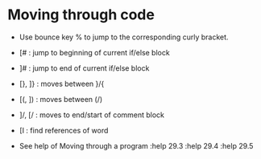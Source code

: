 # Moving through code

- Use bounce key % to jump to the corresponding curly bracket.
- [# : jump to beginning of current if/else block
- ]# : jump to end of current if/else block
- [}, ]} : moves between }/{
- [(, ]) : moves between (/)
- ]/, [/ : moves to end/start of comment block
- [I : find references of word

- See help of Moving through a program
:help 29.3
:help 29.4
:help 29.5

